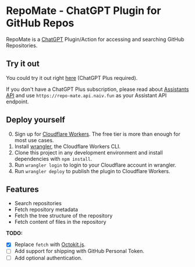 # RepoMate - ChatGPT Plugin for GitHub Repos

RepoMate is a [ChatGPT](https://chat.openai.com/) Plugin/Action for accessing and searching GitHub Repositories.

## Try it out

You could try it out right [here](https://chat.openai.com/g/g-79oAnRCwm-repomate) (ChatGPT Plus required).

If you don't have a ChatGPT Plus subscription, please read about [Assistants API](https://platform.openai.com/docs/assistants/tools/function-calling) and use `https://repo-mate.api.naiv.fun` as your Assistant API endpoint.

## Deploy yourself

0. Sign up for [Cloudflare Workers](https://workers.dev). The free tier is more than enough for most use cases.
1. Install [wrangler](https://developers.cloudflare.com/workers/cli-wrangler/install-update), the Cloudflare Workers CLI.
2. Clone this project in any development environment and install dependencies with `npm install`.
3. Run `wrangler login` to login to your Cloudflare account in wrangler.
4. Run `wrangler deploy` to publish the plugin to Cloudflare Workers.

## Features

- Search repositories
- Fetch repository metadata
- Fetch the tree structure of the repository
- Fetch content of files in the repository

**TODO:**
- [x] Replace `fetch` with [Octokit.js](https://github.com/octokit/octokit.js/#readme).
- [ ] Add support for shipping with GitHub Personal Token.
- [ ] Add optional authentication.
